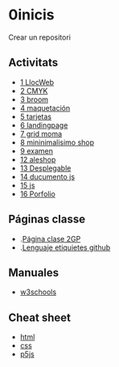 # 0inicis
Crear un repositori

## Activitats
* [1 LlocWeb](https://gemadel.github.io/1llocweb/)
* [2 CMYK](https://gemadel.github.io/2cmyk/)
* [3 broom](https://gemadel.github.io/3broom/)
* [4 maquetación]( https://gemadel.github.io/4-maquetacion/)
* [5  tarjetas](https://gemadel.github.io/5-tarjetas/)
* [6 landingpage ](https://gemadel.github.io/6-landingpage/)
* [7 grid moma]( https://gemadel.github.io/7-grid-moma)
* [8 mininimalisimo shop]( https://gemadel.github.io/8-gridavea-miminshop/)
* [9 examen](https://gemadel.github.io/examen/)
* [12 aleshop](https://gemadel.github.io/12_aesop/)
* [13 Desplegable]( https://gemadel.github.io/13_desplegable/)
* [14 ducumento js](https://gemadel.github.io/14_document_js/)
* [15 js](https://gemadel.github.io/15_js/)
* [16  Porfolio]( https://gemadel.github.io/16_porfolio/)


## Páginas classe
*  .[Página clase 2GP]( https://arquesm.github.io/2GP)
* .[Lenguaje  etiquietes github](https://github.com/adam-p/markdown-here/wiki/Markdown-Cheatsheet)

## Manuales
* [w3schools](https://www.w3schools.com/)

## Cheat sheet
* [html](https://websitesetup.org/HTML5-cheat-sheet.pdf)
* [css](https://websitesetup.org/wp-content/uploads/2016/10/wsu-css-cheat-sheet.pdf)
* [p5js](https://github.com/bmoren/p5js-cheat-sheet)
